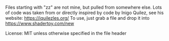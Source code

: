 Files starting with "zz" are not mine, but pulled from somewhere else.
Lots of code was taken from or directly inspired by code by Inigo Quilez, see his website: https://iquilezles.org/
To use, just grab a file and drop it into https://www.shadertoy.com/new

License: MIT unless otherwise specified in the file header
